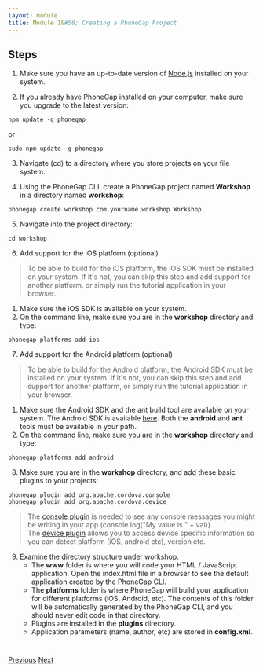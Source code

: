 ```yaml
---
layout: module
title: Module 1&#58; Creating a PhoneGap Project
---
```

## Steps

1. Make sure you have an up-to-date version of [Node.js](http://nodejs.org/) installed on your system.

2. If you already have PhoneGap installed on your computer, make sure you upgrade to the latest version:

```      
npm update -g phonegap
```
      
  or
  
```
sudo npm update -g phonegap
```
      
3. Navigate (cd) to a directory where you store projects on your file system.

4. Using the PhoneGap CLI, create a PhoneGap project named **Workshop** in a directory named **workshop**:

```        
phonegap create workshop com.yourname.workshop Workshop
```        

5. Navigate into the project directory:

```
cd workshop        
```

6. Add support for the iOS platform (optional)

> To be able to build for the iOS platform, the iOS SDK must be installed on your system. If it's not, 
you can skip this step and add support for another platform, or simply run the tutorial application in your 
browser.
1. Make sure the iOS SDK is available on your system.
2. On the command line, make sure you are in the **workshop** directory and type: 
                                    
                                
```        
phonegap platforms add ios
```        
        
7. Add support for the Android platform (optional)

> To be able to build for the Android platform, the Android SDK must be installed on your system. If it's not, 
you can skip this step and add support for another platform, or simply run the tutorial application in your browser.
1. Make sure the Android SDK and the ant build tool are available on your system. The Android SDK is available 
[here](http://developer.android.com/sdk). Both the **android** and **ant** tools must be available in your path.
2. On the command line, make sure you are in the **workshop** directory and type:

        
```
phonegap platforms add android
```        

8. Make sure you are in the **workshop** directory, and add these basic plugins to your projects:

```          
phonegap plugin add org.apache.cordova.console
phonegap plugin add org.apache.cordova.device
```        
        
> The [console plugin](https://github.com/apache/cordova-plugin-console) is needed to see any console messages you might be writing in your app (console.log("My value is " + val)).  
> The [device plugin](https://github.com/apache/cordova-plugin-device) allows you to access device specific information so you can detect platform (iOS, android etc), version etc. 
  
9. Examine the directory structure under workshop.
    - The **www** folder is where you will code your HTML / JavaScript application. Open the index.html file in a 
    browser to see the default application created by the PhoneGap CLI.
    - The **platforms** folder is where PhoneGap will build your application for different platforms (iOS, Android, 
    etc). The contents of this folder will be automatically generated by the PhoneGap CLI, 
    and you should never edit code in that directory.
    - Plugins are installed in the **plugins** directory.
    - Application parameters (name, author, etc) are stored in **config.xml**. 


<div class="row" style="margin-top:40px;">
<div class="col-sm-12">
<a href="index.html" class="btn btn-default"><i class="glyphicon glyphicon-chevron-left"></i> Previous</a>
<a href="build-project.html" class="btn btn-default pull-right">Next <i class="glyphicon
glyphicon-chevron-right"></i></a>
</div>
</div>

